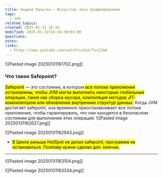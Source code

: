 ```yaml
---
title: Андрей Паньгин — Искусство Java профилирования
tags:
  - JVM
related_topics: 
created: 2025-01-31 16:16
modified: 2025-01-31T16:34:38+03:00
questions: 
notes: 
links:
  - https://www.youtube.com/watch?v=QiGrTvsCZmA
---
```


![[Pasted image 20250131161702.png]]
### Что такое Safepoint?

<mark class="hltr-red">Safepoint</mark> — это состояние, в котором<mark class="hltr-green2"> все потоки приложения остановлены, чтобы JVM могла выполнить некоторые глобальные операции, такие как сборка мусора, компиляция методов JIT-компилятором или обновление внутренних структур данных.</mark> Когда JVM достигает safepoint, она временно приостанавливает все потоки приложения, чтобы гарантировать, что они находятся в безопасном состоянии для выполнения этих операций.
![[Pasted image 20250131162627.png]]

![[Pasted image 20250131162943.png]]

- <mark class="hltr-red">В Цикле раньше HotSpot не делал safepoint, программа не остановиться.  Поэтому нужно сделал доп. ключик. </mark>

----

![[Pasted image 20250131163154.png]]

 ![[Pasted image 20250131163334.png]]
 